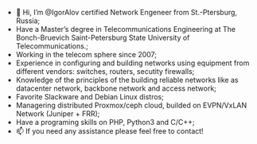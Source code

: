 - 👋 Hi, I’m @IgorAlov certified Network Engeneer from St.-Ptersburg, Russia;
- Have a Master’s degree in Telecommunications Engineering at The Bonch-Bruevich Saint-Petersburg State University of Telecommunications.;
- Working in the telecom sphere since 2007;
- Experience in configuring and building networks using equipment from different vendors: switches, routers, secutity firewalls;
- Knowledge of the principles of the building reliable networks like as datacenter network, backbone network and access network;
- Favorite Slackware and Debian Linux distros;
- Managering distributed Proxmox/ceph cloud, builded on EVPN/VxLAN Network (Juniper + FRR);
- Have a programing skills on PHP, Python3 and C/C++;
- 📫 If you need any assistance please feel free to contact!

<!---
IgorAlov/IgorAlov is a ✨ special ✨ repository because its `README.md` (this file) appears on your GitHub profile.
You can click the Preview link to take a look at your changes.
--->
